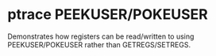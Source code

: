 # ptrace PEEKUSER/POKEUSER

Demonstrates how registers can be read/written to using PEEKUSER/POKEUSER
rather than GETREGS/SETREGS.
